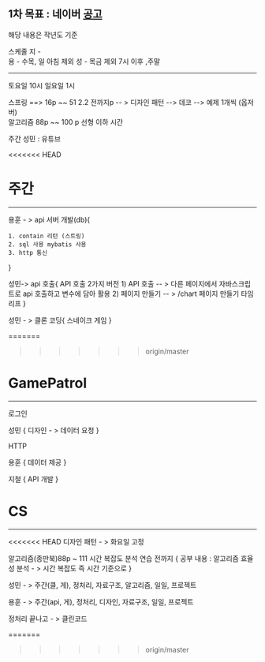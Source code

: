 
## 1차 목표 : 네이버  [공고](https://recruit.navercorp.com/micro/techopen/2022)

해당 내용은 작년도 기준 

스케줄 
지  -   
용  -   수목, 일 아침 제외
성  -   목금 제외 7시 이후 ,주말 
   
----------------------------------------------------------------------------------

토요일 10시 
일요일 1시

스프링 ==> 16p ~~ 51  2.2 전까지p  -- > 
디자인 패턴 --> 데코 --> 예제 1개씩 (옵저버)  
알고리즘 88p ~~ 100 p 선형 이하 시간

주간 성민 :  유튜브


<<<<<<< HEAD

# 주간
-----------------------------------------------------------------------------

용훈 - > api 서버 개발(db){

	1. contain 리턴 (스트링)
	2. sql 사용 mybatis 사용
	3. http 통신 
}

성민-> api 호출{
	API 호출 2가지 버전
		1) API 호출     -- > 다른 페이지에서 자바스크립트로 api 호출하고 변수에 담아 활용
		2) 페이지 만들기 -- > /chart 페이지 만들기 타임리프
}

성민 - > 클론 코딩{
	스네이크 게임
}

=======
>>>>>>> origin/master
# GamePatrol
--------------------------------------------------------
로그인 

성민 {
	디자인 - > 데이터 요청
}

HTTP

용훈 {
	데이터 제공
}

지철 {
	API 개발
}
# CS
-----------------------------------------------------------------

<<<<<<< HEAD
디자인 패턴 - > 화요일 고정

알고리즘(종만북)88p ~ 111 시간 복잡도 분석 연습 전까지
{
	공부 내용 : 알고리즘 효율성 분석 - > 시간 복잡도 즉 시간 기준으로
}



성민 - > 주간(클, 게), 정처리, 자료구조, 알고리즘, 일일, 프로젝트

용훈 - > 주간(api, 게), 정처리, 디자인, 자료구조, 일일, 프로젝트

정처리 끝나고 - > 클린코드


=======
>>>>>>> origin/master


